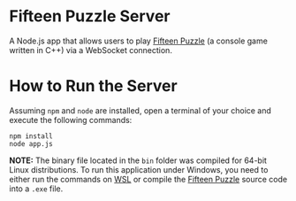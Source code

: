 # Fifteen Puzzle Server

A Node.js app that allows users to play [Fifteen Puzzle](https://github.com/BeardedFish/Fifteen-Puzzle) (a console game written in C++) via a WebSocket connection.

# How to Run the Server

Assuming `npm` and `node` are installed, open a terminal of your choice and execute the following commands:

```
npm install
node app.js
```

**NOTE:** The binary file located in the `bin` folder was compiled for 64-bit Linux distributions. To run this application under Windows, you need to either run the commands on [WSL](https://docs.microsoft.com/en-us/windows/wsl/about) or compile the [Fifteen Puzzle](https://github.com/BeardedFish/Fifteen-Puzzle) source code into a `.exe` file.
